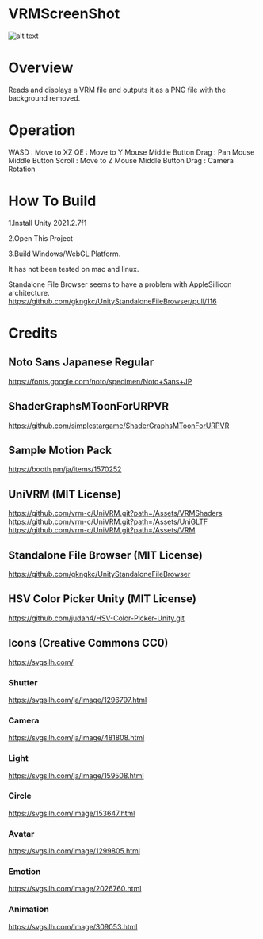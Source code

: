 # VRMScreenShot

![alt text](https://user-images.githubusercontent.com/36494806/147764348-ed2ed6b4-2e3c-4434-a7a8-3e860020967a.png)

# Overview

Reads and displays a VRM file and outputs it as a PNG file with the background removed.

# Operation

WASD : Move to XZ
QE : Move to Y
Mouse Middle Button Drag : Pan
Mouse Middle Button Scroll : Move to Z
Mouse Middle Button Drag : Camera Rotation

# How To Build

1.Install Unity 2021.2.7f1

2.Open This Project

3.Build Windows/WebGL Platform.

It has not been tested on mac and linux.

Standalone File Browser seems to have a problem with AppleSillicon architecture.
https://github.com/gkngkc/UnityStandaloneFileBrowser/pull/116

# Credits

## Noto Sans Japanese Regular
https://fonts.google.com/noto/specimen/Noto+Sans+JP

## ShaderGraphsMToonForURPVR
https://github.com/simplestargame/ShaderGraphsMToonForURPVR

## Sample Motion Pack
https://booth.pm/ja/items/1570252

## UniVRM (MIT License)
https://github.com/vrm-c/UniVRM.git?path=/Assets/VRMShaders
https://github.com/vrm-c/UniVRM.git?path=/Assets/UniGLTF
https://github.com/vrm-c/UniVRM.git?path=/Assets/VRM

## Standalone File Browser (MIT License)
https://github.com/gkngkc/UnityStandaloneFileBrowser

## HSV Color Picker Unity (MIT License)
https://github.com/judah4/HSV-Color-Picker-Unity.git

## Icons (Creative Commons CC0)
https://svgsilh.com/
### Shutter
https://svgsilh.com/ja/image/1296797.html
### Camera
https://svgsilh.com/ja/image/481808.html
### Light
https://svgsilh.com/ja/image/159508.html
### Circle
https://svgsilh.com/image/153647.html
### Avatar
https://svgsilh.com/image/1299805.html
### Emotion
https://svgsilh.com/image/2026760.html
### Animation
https://svgsilh.com/image/309053.html